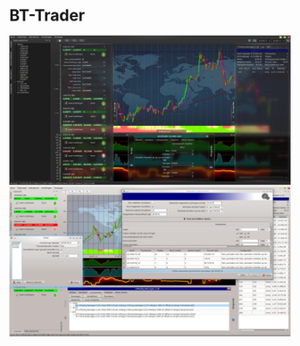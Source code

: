 # BT-Trader
![screenshot1](screenshots/screenshot1.jpg)
![screenshot2](screenshots/screenshot2.jpg)
